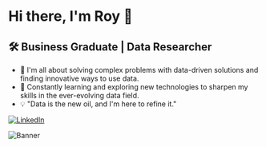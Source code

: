 # Hi there, I'm Roy 👋

## 🛠️ Business Graduate | Data Researcher

- 🚀 I'm all about solving complex problems with data-driven solutions and finding innovative ways to use data.
- 🔧 Constantly learning and exploring new technologies to sharpen my skills in the ever-evolving data field.
- 💡 "Data is the new oil, and I'm here to refine it."

[![LinkedIn](https://design.canva.ai/2p8e2zbx)](https://design.canva.ai/2p9fzbfc)

![Banner](https://design.canva.ai/2p87a2k7)

